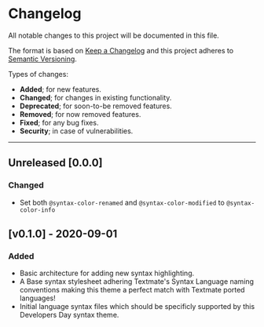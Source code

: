 # Changelog
All notable changes to this project will be documented in this file.

The format is based on [Keep a Changelog](http://keepachangelog.com/en/1.0.0/)
and this project adheres to [Semantic Versioning](http://semver.org/spec/v2.0.0.html).

Types of changes:
- **Added**; for new features.
- **Changed**; for changes in existing functionality.
- **Deprecated**; for soon-to-be removed features.
- **Removed**; for now removed features.
- **Fixed**; for any bug fixes.
- **Security**; in case of vulnerabilities.

---

## Unreleased [0.0.0]

### Changed

- Set both `@syntax-color-renamed` and `@syntax-color-modified` to `@syntax-color-info`

## [v0.1.0] - 2020-09-01

### Added

- Basic architecture for adding new syntax highlighting.
- A Base syntax stylesheet adhering Textmate's Syntax Language naming conventions making this theme a perfect match with Textmate ported languages!
- Initial language syntax files which should be specificly supported by this Developers Day syntax theme.
